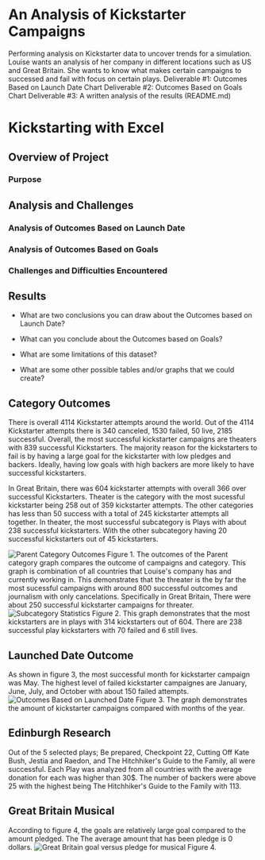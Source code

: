 # An Analysis of Kickstarter Campaigns
Performing analysis on Kickstarter data to uncover trends for a simulation. Louise wants an analysis of her company in different locations such as US and Great Britain. She wants to know what makes certain campaigns to successed and fail with focus on certain plays. 
Deliverable #1: Outcomes Based on Launch Date Chart
Deliverable #2: Outcomes Based on Goals Chart
Deliverable #3: A written analysis of the results (README.md)

# Kickstarting with Excel

## Overview of Project

### Purpose

## Analysis and Challenges

### Analysis of Outcomes Based on Launch Date

### Analysis of Outcomes Based on Goals

### Challenges and Difficulties Encountered

## Results

- What are two conclusions you can draw about the Outcomes based on Launch Date?

- What can you conclude about the Outcomes based on Goals?

- What are some limitations of this dataset?

- What are some other possible tables and/or graphs that we could create?



## Category Outcomes
There is overall 4114 Kickstarter attempts around the world. Out of the 4114 Kickstarter attempts there is 340 canceled, 1530 failed, 50 live, 2185 successful. Overall, the most successful kickstarter campaigns are theaters with 839 successful Kickstarters. The majority reason for the kickstarters to fail is by having a large goal for the kickstarter with low pledges and backers. Ideally, having low goals with high backers are more likely to have successful kickstarters. 

In Great Britain, there was 604 kickstarter attempts with overall 366 over successful Kickstarters. Theater is the category with the most sucessful kickstarter being 258 out of 359 kickstarter attempts. The other categories has less than 50 success with a total of 245 kickstarter attempts all together. In theater, the most successful subcategory is Plays with about 238 successful kickstarters. With the other subcategory having 20 successful kickstarters out of 45 kickstarters. 

![Parent Category Outcomes](https://user-images.githubusercontent.com/110945895/185937347-8e370f08-1689-4931-bf76-0ad6d0c8023f.png)
Figure 1. The outcomes of the Parent category graph compares the outcome of  campaigns and category. This graph is combination of all countries that Louise's company has and currently working in. This demonstrates that the threater is the by far the most sucessful campaigns with around 800 successful outcomes and journalism with only cancelations. Specifically in Great Britain, There were about 250 successful kickstarter campaigns for threater. 
![Subcategory Statistics](https://user-images.githubusercontent.com/110945895/185940934-42c6e19a-aa89-44ed-8834-d73d4ad5d1d2.png)
Figure 2. This graph demonstrates that the most kickstarters are in plays with 314 kickstarters out of 604. There are 238 successful play kickstarters with 70 failed and 6 still lives. 
## Launched Date Outcome
As shown in figure 3, the most successful month for kickstarter campaign was May. The highest level of failed kickstarter campaignes are January, June, July, and October with about 150 failed attempts. 
![Outcomes Based on Launched Date](https://user-images.githubusercontent.com/110945895/185937500-465849a0-e94f-41f5-a577-07108d329b1b.png)
Figure 3. The graph demonstrates the amount of kickstarter campaigns compared with months of the year. 

## Edinburgh Research
Out of the 5 selected plays; Be prepared, Checkpoint 22, Cutting Off Kate Bush, Jestia and Raedon, and The Hitchhiker's Guide to the Family, all were successful. Each Play was analyzed from all countries with the average donation for each was higher than 30$. The number of backers were above 25 with the highest being The Hitchhiker's Guide to the Family with 113. 
## Great Britain Musical
According to figure 4, the goals are relatively large goal compared to the amount pledged. The  The average amount that has been pledge is 0 dollars. 
![Great Britain goal versus pledge for musical](https://user-images.githubusercontent.com/110945895/185940997-a288109a-9dcc-494d-84c2-1a2c5ef8379f.png)
Figure 4. 
